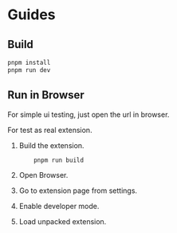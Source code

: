 # Guides

## Build

```sh
pnpm install
pnpm run dev
```

## Run in Browser

For simple ui testing, just open the url in browser.

For test as real extension.

1. Build the extension.

    ```sh
        pnpm run build
    ```

2. Open Browser.
3. Go to extension page from settings.
4. Enable developer mode.
5. Load unpacked extension.
